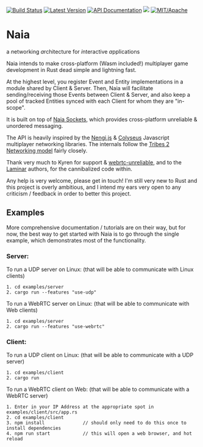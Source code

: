 [![Build Status](https://img.shields.io/circleci/project/github/connorcarpenter/naia.svg)](https://circleci.com/gh/connorcarpenter/naia)
[![Latest Version](https://img.shields.io/crates/v/naia-server.svg)](https://crates.io/crates/naia-server)
[![API Documentation](https://docs.rs/naia-server/badge.svg)](https://docs.rs/naia-server)
![](https://tokei.rs/b1/github/connorcarpenter/naia)
[![MIT/Apache][s3]][l3]

[s3]: https://img.shields.io/badge/license-MIT%2FApache-blue.svg
[l3]: docs/LICENSE-MIT

# Naia
a *n*etworking *a*rchitecture for *i*nteractive *a*pplications

Naia intends to make cross-platform (Wasm included!) multiplayer game development in Rust dead simple and lightning fast.

At the highest level, you register Event and Entity implementations in a module shared by Client & Server. Then, Naia will facilitate sending/receiving those Events between Client & Server, and also keep a pool of tracked Entities synced with each Client for whom they are "in-scope".

It is built on top of [Naia Sockets](https://github.com/connorcarpenter/naia-socket), which provides cross-platform unreliable & unordered messaging.

The API is heavily inspired by the [Nengi.js](https://github.com/timetocode/nengi) & [Colyseus](https://github.com/colyseus/colyseus) Javascript multiplayer networking libraries. The internals follow the [Tribes 2 Networking model](https://www.gamedevs.org/uploads/tribes-networking-model.pdf) fairly closely.

Thank very much to Kyren for support & [webrtc-unreliable](https://github.com/kyren/webrtc-unreliable), and to the [Laminar](https://github.com/amethyst/laminar) authors, for the cannibalized code within.

Any help is very welcome, please get in touch! I'm still very new to Rust and this project is overly ambitious, and I intend my ears very open to any criticism / feedback in order to better this project.

## Examples

More comprehensive documentation / tutorials are on their way, but for now, the best way to get started with Naia is to go through the single example, which demonstrates most of the functionality.

### Server:

To run a UDP server on Linux: (that will be able to communicate with Linux clients)

    1. cd examples/server
    2. cargo run --features "use-udp"

To run a WebRTC server on Linux: (that will be able to communicate with Web clients)

    1. cd examples/server
    2. cargo run --features "use-webrtc"

### Client:

To run a UDP client on Linux: (that will be able to communicate with a UDP server)

    1. cd examples/client
    2. cargo run

To run a WebRTC client on Web: (that will be able to communicate with a WebRTC server)

    1. Enter in your IP Address at the appropriate spot in examples/client/src/app.rs
    2. cd examples/client
    3. npm install              // should only need to do this once to install dependencies
    4. npm run start            // this will open a web browser, and hot reload

